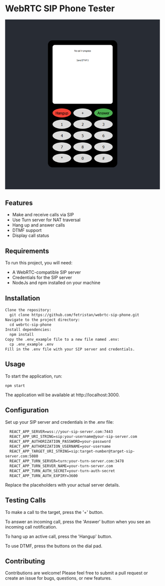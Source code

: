 # WebRTC SIP Phone Tester

![WebRTC SIP Phone Screenshot](readme.png)

## Features

- Make and receive calls via SIP
- Use Turn server for NAT traversal
- Hang up and answer calls
- DTMF support
- Display call status

## Requirements

To run this project, you will need:

- A WebRTC-compatible SIP server
- Credentials for the SIP server
- NodeJs and npm installed on your machine

## Installation

    Clone the repository:
      git clone https://github.com/fetristan/webrtc-sip-phone.git
    Navigate to the project directory:
      cd webrtc-sip-phone 
    Install dependencies:
      npm install 
    Copy the .env_example file to a new file named .env:
      cp .env_example .env 
    Fill in the .env file with your SIP server and credentials.

## Usage

To start the application, run:

    npm start

The application will be available at http://localhost:3000.

## Configuration

Set up your SIP server and credentials in the .env file:

      REACT_APP_SERVER=wss://your-sip-server.com:7443
      REACT_APP_URI_STRING=sip:your-username@your-sip-server.com
      REACT_APP_AUTHORIZATION_PASSWORD=your-password
      REACT_APP_AUTHORIZATION_USERNAME=your-username
      REACT_APP_TARGET_URI_STRING=sip:target-number@target-sip-server.com:5080
      REACT_APP_TURN_SERVER=turn:your-turn-server.com:3478
      REACT_APP_TURN_SERVER_NAME=your-turn-server.com
      REACT_APP_TURN_AUTH_SECRET=your-turn-auth-secret
      REACT_APP_TURN_AUTH_EXPIRY=3600

Replace the placeholders with your actual server details.

## Testing Calls

To make a call to the target, press the '+' button.

To answer an incoming call, press the 'Answer' button when you see an incoming call notification.

To hang up an active call, press the 'Hangup' button.

To use DTMF, press the buttons on the dial pad.

## Contributing

Contributions are welcome! Please feel free to submit a pull request or create an issue for bugs, questions, or new features.